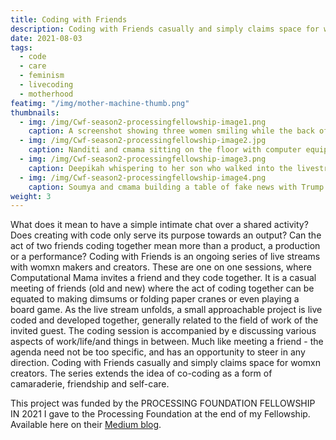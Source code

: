 ```yaml
---
title: Coding with Friends
description: Coding with Friends casually and simply claims space for womxn creators. The series extends the idea of live coding as a form of camaraderie, friendship and self-care.
date: 2021-08-03
tags: 
  - code
  - care
  - feminism
  - livecoding
  - motherhood
featimg: "/img/mother-machine-thumb.png"
thumbnails:
  - img: /img/Cwf-season2-processingfellowship-image1.png
    caption: A screenshot showing three women smiling while the back of a young child appears in the centre of the image. The image appears over a pink and purple background
  - img: /img/Cwf-season2-processingfellowship-image2.jpg
    caption: Nanditi and cmama sitting on the floor with computer equipment; on the right, a screenshot shows of live coding environment.
  - img: /img/Cwf-season2-processingfellowship-image3.png
    caption: Deepikah whispering to her son who walked into the livestream
  - img: /img/Cwf-season2-processingfellowship-image4.png
    caption: Soumya and cmama building a table of fake news with Trump
weight: 3
---
```

What does it mean to have a simple intimate chat over a shared activity? Does creating with code only serve its purpose towards an output? Can the act of two friends coding together mean more than a product, a production or a performance? Coding with Friends is an ongoing series of live streams with womxn makers and creators. These are one on one sessions, where Computational Mama invites a friend and they code together. It is a casual meeting of friends (old and new) where the act of coding together can be equated to making dimsums or folding paper cranes or even playing a board game. As the live stream unfolds, a small approachable project is live coded and developed together, generally related to the field of work of the invited guest. The coding session is accompanied by e discussing various aspects of work/life/and things in between. Much like meeting a friend - the agenda need not be too specific, and has an opportunity to steer in any direction. Coding with Friends casually and simply claims space for womxn creators. The series extends the idea of co-coding as a form of camaraderie, friendship and self-care. 

This project was funded by the PROCESSING FOUNDATION FELLOWSHIP IN 2021 I gave to the Processing Foundation at the end of my Fellowship. Available here on their [Medium blog](https://medium.com/processing-foundation/ambika-joshi-on-creating-space-for-womxn-creators-through-coding-with-friends-805c00301e39). 